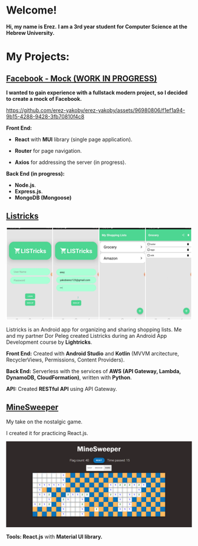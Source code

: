 # Welcome!

**Hi, my name is Erez.**
**I am a 3rd year student for Computer Science at the Hebrew University.** 


# My Projects:

## [Facebook - Mock (WORK IN PROGRESS)](https://github.com/erez-yakoby/Facebook-Mock.git)

**I wanted to gain experience with a fullstack modern project, so I decided to create a mock of Facebook.**

https://github.com/erez-yakoby/erez-yakoby/assets/96980806/f1ef1a94-9b15-4288-9428-3fb70810f4c8


**Front End:** 
- **React** with **MUI** library (single page application). 

- **Router** for page navigation.

- **Axios** for addressing the server (in progress).

**Back End (in progress):** 
- **Node.js**.
- **Express.js**.
- **MongoDB (Mongoose)**






## [Listricks](https://github.com/erez-yakoby/Listricks.git)
![alt text](https://github.com/erez-yakoby/Listricks/blob/main/screenShots/collage.jpg?raw=true)

Listricks is an Android app for organizing and sharing shopping lists.
Me and my partner Dor Peleg created Listricks during an Android App Development course by **Lightricks**.

**Front End:** Created with **Android Studio** and **Kotlin** (MVVM arcitecture, RecyclerViews, Permissions, Content Providers). 

**Back End:** Serverless with the services of **AWS (API Gateway, Lambda, DynamoDB, CloudFormation)**, written with **Python**. 

**API:** Created **RESTful API** using API Gateway.


## [MineSweeper](https://github.com/erez-yakoby/MineSweeper.git)

My take on the nostalgic game.

I created it for practicing React.js.

![alt text](https://github.com/erez-yakoby/MineSweeper/blob/main/screenShots/game.png?raw=true)


**Tools: React.js** with **Material UI library.**
